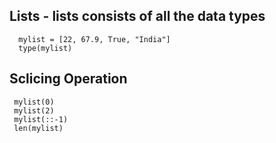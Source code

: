 ## Lists - lists consists of all the data types
      mylist = [22, 67.9, True, "India"]
      type(mylist)
      
## Sclicing Operation
     mylist(0)
     mylist(2)
     mylist(::-1)
     len(mylist)
